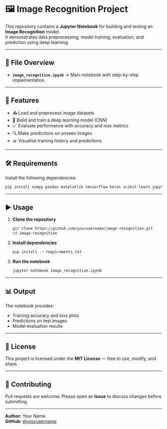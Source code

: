 # 🖼️ Image Recognition Project

This repository contains a **Jupyter Notebook** for building and testing an **Image Recognition** model.  
It demonstrates data preprocessing, model training, evaluation, and prediction using deep learning.

---

## 📂 File Overview

- **`image_recognition.ipynb`** → Main notebook with step-by-step implementation.

---

## 🚀 Features

- 📥 Load and preprocess image datasets  
- 🧠 Build and train a deep learning model (CNN)  
- 📈 Evaluate performance with accuracy and loss metrics  
- 🔍 Make predictions on unseen images  
- 📊 Visualize training history and predictions  

---

## 🛠️ Requirements

Install the following dependencies:

```bash
pip install numpy pandas matplotlib tensorflow keras scikit-learn jupyter
```

---

## ▶️ Usage

1. **Clone the repository**
   ```bash
   git clone https://github.com/yourusername/image-recognition.git
   cd image-recognition
   ```

2. **Install dependencies**
   ```bash
   pip install -r requirements.txt
   ```

3. **Run the notebook**
   ```bash
   jupyter notebook image_recognition.ipynb
   ```

---

## 📊 Output

The notebook provides:

- Training accuracy and loss plots  
- Predictions on test images  
- Model evaluation results  

---

## 📜 License

This project is licensed under the **MIT License** — free to use, modify, and share.

---

## 🤝 Contributing

Pull requests are welcome. Please open an **Issue** to discuss changes before submitting.

---

**Author:** Your Name  
**GitHub:** [@yourusername](https://github.com/yourusername)
